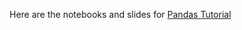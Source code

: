 Here are the notebooks and slides for [Pandas Tutorial](https://github.com/jreback/PandasTalks/tree/master/tutorial_february_2016)
